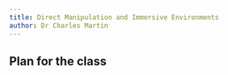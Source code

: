 ```yaml
---
title: Direct Manipulation and Immersive Environments
author: Dr Charles Martin
---
```


## Plan for the class
